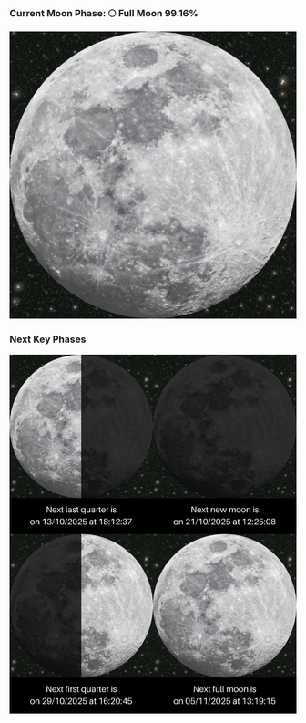 ### Current Moon Phase: 🌕 Full Moon 99.16%
![Moon Phase](moonphase.png)
### Next Key Phases
![Gallery](gallery.png)